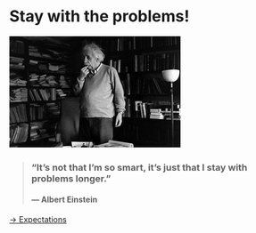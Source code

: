 # Stay with the problems! 

![Alt text](image.png)

> ### “It’s not that I’m so smart, it’s just that I stay with problems longer.” 
> #### — Albert Einstein



[-> Expectations](/about-100/02_expectations.md)